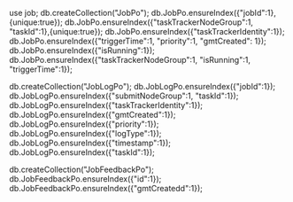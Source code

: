 


use job;
db.createCollection("JobPo");
db.JobPo.ensureIndex({"jobId":1},{unique:true});
db.JobPo.ensureIndex({"taskTrackerNodeGroup":1, "taskId":1},{unique:true});
db.JobPo.ensureIndex({"taskTrackerIdentity":1});
db.JobPo.ensureIndex({"triggerTime":1, "priority":1, "gmtCreated": 1});
db.JobPo.ensureIndex({"isRunning":1});
db.JobPo.ensureIndex({"taskTrackerNodeGroup":1, "isRunning":1, "triggerTime":1});

db.createCollection("JobLogPo");
db.JobLogPo.ensureIndex({"jobId":1});
db.JobLogPo.ensureIndex({"submitNodeGroup":1, "taskId":1});
db.JobLogPo.ensureIndex({"taskTrackerIdentity":1});
db.JobLogPo.ensureIndex({"gmtCreated":1});
db.JobLogPo.ensureIndex({"priority":1});
db.JobLogPo.ensureIndex({"logType":1});
db.JobLogPo.ensureIndex({"timestamp":1});
db.JobLogPo.ensureIndex({"taskId":1});

db.createCollection("JobFeedbackPo");
db.JobFeedbackPo.ensureIndex({"id":1});
db.JobFeedbackPo.ensureIndex({"gmtCreatedd":1});
